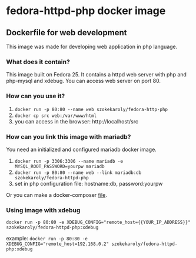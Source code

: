 # fedora-httpd-php docker image
## Dockerfile for web development

This image was made for developing web application in php language.

### What does it contain?
This image built on Fedora 25. It contains a httpd web server with php and php-mysql and xdebug.
You can access web server on port 80.

### How can you use it?

1. `docker run -p 80:80 --name web szokekaroly/fedora-http-php`
2. `docker cp src web:/var/www/html`
3. you can access in the browser: http://localhost/src

### How can you link this image with mariadb?
You need an initialized and configured mariadb docker image.

1. `docker run -p 3306:3306 --name mariadb -e MYSQL_ROOT_PASSWORD=yourpw mariadb`
2. `docker run -p 80:80 --name web --link mariadb:db szokekaroly/fedora-httpd-php`
3. set in php configuration file: hostname:db, password:yourpw

Or you can make a docker-composer [file](https://github.com/szokekaroly/fedora-httpd-php/blob/xdebug/docker-compose.yaml). 

### Using image with xdebug
`docker run -p 80:80 -e XDEBUG_CONFIG="remote_host={{YOUR_IP_ADDRESS}}" szokekaroly/fedora-httpd-php:xdebug`

example: `docker run -p 80:80 -e XDEBUG_CONFIG="remote_host=192.168.0.2" szokekaroly/fedora-httpd-php:xdebug`
